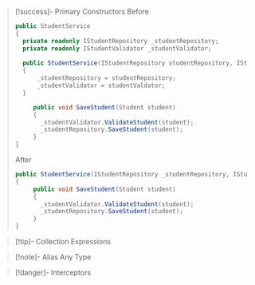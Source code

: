 > [!success]- Primary Constructors
> Before
> ``` csharp
> public StudentService
> {
> 	private readonly IStudentRepository _studentRepository;
> 	private readonly IStudentValidator _studentValidator;
> 	
> 	public StudentService(IStudentRepository studentRepository, IStudentValidator studentValidator)
> 	{
> 		_studentRepository = studentRepository;
> 		_studentValidator = studentValdator;
> 	}
> 
>      public void SaveStudent(Student student)
>      {
> 	     _studentValidator.ValidateStudent(student);
> 	     _studentRepository.SaveStudent(student);
>      }
> }
>```
>After
>```csharp
>public StudentService(IStudentRepository _studentRepository, IStudentValidator _studentValidator)
> {
>      public void SaveStudent(Student student)
>      {
> 	     _studentValidator.ValidateStudent(student);
> 	     _studentRepository.SaveStudent(student);
>      }
> }
>```

>[!tip]- Collection Expressions

> [!note]- Alias Any Type

> [!danger]- Interceptors